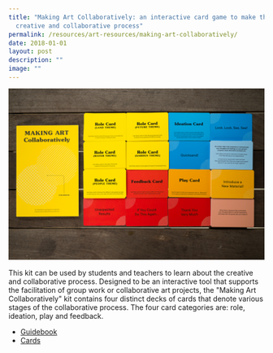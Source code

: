 ```yaml
---
title: "Making Art Collaboratively: an interactive card game to make the
  creative and collaborative process"
permalink: /resources/art-resources/making-art-collaboratively/
date: 2018-01-01
layout: post
description: ""
image: ""
---
```

![](/images/l1009315.jpg)


This kit can be used by students and teachers to learn about the creative and collaborative process. Designed to be an interactive tool that supports the facilitation of group work or collaborative art projects, the "Making Art Collaboratively" kit contains four distinct decks of cards that denote various stages of the collaborative process. The four card categories are: role, ideation, play and feedback.  
  

*   [Guidebook](https://go.gov.sg/making-art-collab-guide)
*   [Cards](https://go.gov.sg/making-art-collaboratively-cards)